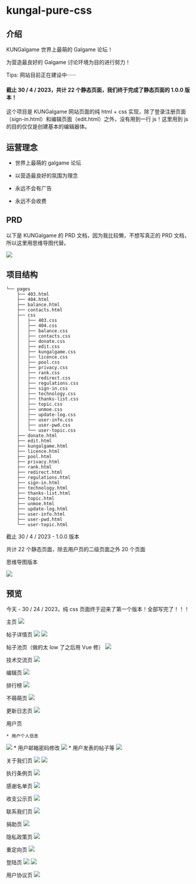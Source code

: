 # kungal-pure-css

  

## 介绍



KUNGalgame 世界上最萌的 Galgame 论坛！  

为营造最良好的 Galgame 讨论环境为目的进行努力！

Tips: 网站目前正在建设中······



#### 截止 30 / 4 / 2023，共计 22 个静态页面，我们终于完成了静态页面的 1.0.0 版本！



这个项目是 KUNGalgame 网站页面的纯 html + css 实现，除了登录注册页面（sign-in.html）和编辑页面（edit.html）之外，没有用到一行 js！这里用到 js 的目的仅仅是创建基本的编辑器体。



## 运营理念



* 世界上最萌的 galgame 论坛

* 以营造最良好的氛围为理念

* 永远不会有广告

* 永远不会收费

  

## PRD



以下是 KUNGalgame 的 PRD 文档，因为我比较懒，不想写真正的 PRD 文档，所以这里用思维导图代替。

![](https://github.com/KUN1007/kungal-pure-css/blob/main/foo/PRD/kungal.com-2.png)



## 项目结构


```
└── pages
    ├── 403.html
    ├── 404.html
    ├── balance.html
    ├── contacts.html
    ├── css
    │   ├── 403.css
    │   ├── 404.css
    │   ├── balance.css
    │   ├── contacts.css
    │   ├── donate.css
    │   ├── edit.css
    │   ├── kungalgame.css
    │   ├── licence.css
    │   ├── pool.css
    │   ├── privacy.css
    │   ├── rank.css
    │   ├── redirect.css
    │   ├── regulations.css
    │   ├── sign-in.css
    │   ├── technology.css
    │   ├── thanks-list.css
    │   ├── topic.css
    │   ├── unmoe.css
    │   ├── update-log.css
    │   ├── user-info.css
    │   ├── user-pwd.css
    │   └── user-topic.css
    ├── donate.html
    ├── edit.html
    ├── kungalgame.html
    ├── licence.html
    ├── pool.html
    ├── privacy.html
    ├── rank.html
    ├── redirect.html
    ├── regulations.html
    ├── sign-in.html
    ├── technology.html
    ├── thanks-list.html
    ├── topic.html
    ├── unmoe.html
    ├── update-log.html
    ├── user-info.html
    ├── user-pwd.html
    └── user-topic.html
```


截止 30 / 4 / 2023 - 1.0.0 版本

共计 22 个静态页面，除去用户页的二级页面之外 20 个页面



思维导图版本

![](https://github.com/KUN1007/kungal-pure-css/blob/main/foo/PRD/structure.png)



## 预览



今天 - 30 / 24 / 2023，纯 css 页面终于迎来了第一个版本！全部写完了！！！



主页
![](https://github.com/KUN1007/kungalgame-pure-css/tree/main/img/overview/index.png)




帖子详情页
![](https://github.com/KUN1007/kungalgame-pure-css/tree/main/img/overview/topic-1.png)
![](https://github.com/KUN1007/kungalgame-pure-css/tree/main/img/overview/topic-2.png)



帖子池页（做的太 low 了之后用 Vue 修）
![](https://github.com/KUN1007/kungalgame-pure-css/tree/main/img/overview/pool.png)




技术交流页
![](https://github.com/KUN1007/kungalgame-pure-css/tree/main/img/overview/technology.png)




编辑页
![](https://github.com/KUN1007/kungalgame-pure-css/tree/main/img/overview/edit.png)




排行榜
![](https://github.com/KUN1007/kungalgame-pure-css/tree/main/img/overview/rank.png)




不萌萌页
![](https://github.com/KUN1007/kungalgame-pure-css/tree/main/img/overview/unmoe.png)




更新日志页
![](https://github.com/KUN1007/kungalgame-pure-css/tree/main/img/overview/update-log.png)




用户页


 	* 用户个人信息
  ![](https://github.com/KUN1007/kungalgame-pure-css/tree/main/img/overview/user-info.png)
 	* 用户邮箱密码修改
  ![](https://github.com/KUN1007/kungalgame-pure-css/tree/main/img/overview/user-pwd.png)
 	* 用户发表的帖子等
  ![](https://github.com/KUN1007/kungalgame-pure-css/tree/main/img/overview/user-topic.png)



关于我们页
![](https://github.com/KUN1007/kungalgame-pure-css/tree/main/img/overview/kungalgame-1.png)
![](https://github.com/KUN1007/kungalgame-pure-css/tree/main/img/overview/kungalgame-2.png)




执行条例页
![](https://github.com/KUN1007/kungalgame-pure-css/tree/main/img/overview/regulations.png)




感谢名单页
![](https://github.com/KUN1007/kungalgame-pure-css/tree/main/img/overview/thanks-list.png)




收支公示页
![](https://github.com/KUN1007/kungalgame-pure-css/tree/main/img/overview/balance.png)




联系我们页
![](https://github.com/KUN1007/kungalgame-pure-css/tree/main/img/overview/contacts.png)




捐助页
![](https://github.com/KUN1007/kungalgame-pure-css/tree/main/img/overview/donate.png)




隐私政策页
![](https://github.com/KUN1007/kungalgame-pure-css/tree/main/img/overview/privacy.png)




重定向页
![](https://github.com/KUN1007/kungalgame-pure-css/tree/main/img/overview/redirect.png)




登陆页
![](https://github.com/KUN1007/kungalgame-pure-css/tree/main/img/overview/sign-in-1.png)
![](https://github.com/KUN1007/kungalgame-pure-css/tree/main/img/overview/sign-in-2.png)




用户协议页
![](https://github.com/KUN1007/kungalgame-pure-css/tree/main/img/overview/licence.png)
